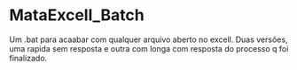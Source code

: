 # MataExcell_Batch
 Um .bat para acaabar com qualquer arquivo aberto no excell. Duas versões, uma rapida sem resposta e outra com longa com resposta do processo q foi finalizado.
